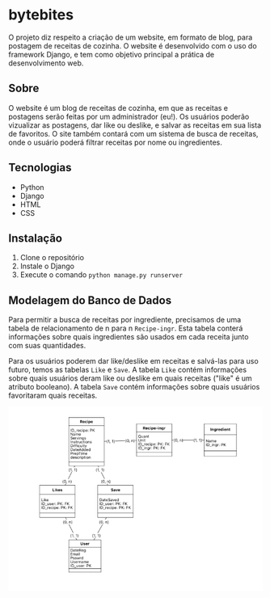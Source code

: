 # bytebites
O projeto diz respeito a criação de um website, em formato de blog, para postagem de receitas de cozinha. 
O website é desenvolvido com o uso do framework Django, e tem como objetivo principal a prática de desenvolvimento web.

## Sobre

O website é um blog de receitas de cozinha, em que as receitas e postagens serão feitas por um administrador (eu!). Os usuários poderão vizualizar as postagens, dar like ou deslike, e salvar as receitas em sua lista de favoritos. O site também contará com um sistema de busca de receitas, onde o usuário poderá filtrar receitas por nome ou ingredientes. 


## Tecnologias
- Python
- Django
- HTML
- CSS

## Instalação
1. Clone o repositório
2. Instale o Django
3. Execute o comando `python manage.py runserver`

## Modelagem do Banco de Dados

Para permitir a busca de receitas por ingrediente, precisamos de uma tabela de relacionamento de n para n `Recipe-ingr`. Esta tabela conterá informações sobre quais ingredientes são usados em cada receita junto com suas quantidades.

Para os usuários poderem dar like/deslike em receitas e salvá-las para uso futuro, temos as tabelas `Like` e `Save`. A tabela `Like` contém informações sobre quais usuários deram like ou deslike em quais receitas ("like" é um atributo booleano). A tabela `Save` contém informações sobre quais usuários favoritaram quais receitas.

![Modelo Lógico](modelo-logico.png)